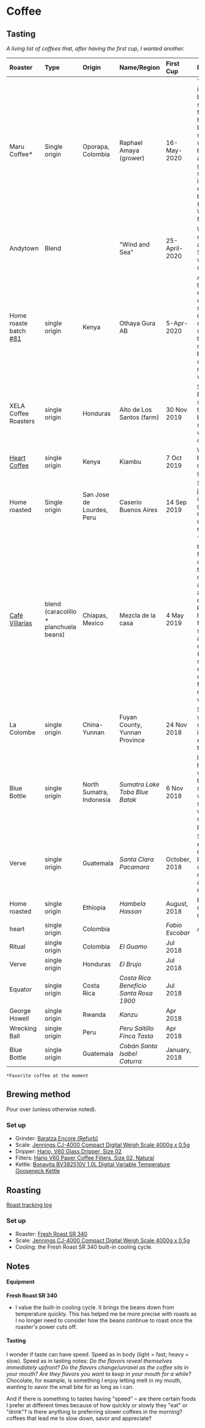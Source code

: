 # Coffee


## Tasting
*A living list of coffees that, after having the first cup, I wanted another.*

| **Roaster** | **Type** | **Origin** | **Name/Region** | **First Cup** | **Notes** | **Brew method** | **Process** |
|:---- | :---- | :---- | :---- | :---- |:----| :----| :----|
| Maru Coffee* | Single origin | Oporapa, Colombia | Raphael Amaya (grower) | 16-May-2020 | The first thing I notice is this coffee's bite/tartness. I take a sip and within the next few seconds I notice the outter edges of the back of my tongue starting to activite, in a way that reminds of me biting into a green apple or taking a sip of good lemonade. As this seconds pass, that initial tartness mellows out and turns into a berry-like sweetness (maybe strawberry?). Wonderful body. Clean finish.  | Aeropress | Natural process |
| Andytown | Blend | | "Wind and Sea" | 25-April-2020 | Wonderfully balanced; creamy in the mouth and a bit tangy in a Strauss yogurt kind of way...need to try this one again! | Japanese-style iced coffee |
| Home roaste batch [#81](https://docs.google.com/spreadsheets/d/1aH58w2qIBGqEbM_Dfpmq_KhUNhTc48ZHuMJqiuyN_lY/edit#gid=0) | single origin | Kenya | Othaya Gura AB |5-Apr-2020 | After three roasts, I think I've got this bean dialed. It's a balanced cup with a rich and smooth body that reminds me of coconut oil. The sourness/sweetness of the cup is enough to be noticeable without being overpowering...reminds me of a green apple without its skin.
|XELA Coffee Roasters| single origin | Honduras | Alto de Los Santos (farm) | 30 Nov 2019 | Smell: sweet and fruity; Body: medium and substantial (good for the morning); Taste: blueberry-like sweetness that finishes with the richness of carmel
| [Heart Coffee](https://www.heartroasters.com) | single origin | Kenya | Kiambu | 7 Oct 2019 |Wonderful medium body (great for a morning cup) with a grapefruit-like finish
| Home roasted | Single origin | San Jose de Lourdes, Peru | Caserio Buenos Aires | 14 Sep 2019 | Starts off bright and juicy, like biting into an apple and then gradually slides into a rich, but not too rich, dark chocolate, medium-bodied coffee
| [Café Villarías](https://cafevillarias.com) | blend (caracolillo + planchuela beans) | Chiapas, Mexico | Mezcla de la casa | 4 May 2019 | This is what I've come to want and expect from a breakfast coffee: a kind of body that weighs in my mouth just enough to appreciate it, notes that are clear (in this case dark chocolate) and knowable enough that I have the language/a framework/a place to start thinking more about it. There are also other things going on (maybe a bit of smokiness?) that create enough curiosity for me to look forward to tomorrow morning's cup to see what else unravels.|
| La Colombe | single origin | China-Yunnan | Fuyan County, Yunnan Province | 24 Nov 2018 | Smooth and balanced with a milk-chocolate sweetness. Eager to try it again to unpack what else is going on in there.|
| Blue Bottle | single origin | North Sumatra, Indonesia | *Sumatra Lake Toba Blue Batak* | 6 Nov 2018 | It's almost like each sip has "time"...it starts with a pleasant acidity that turns into sweetness and finishes with the richness and silkiness of coconut oil without being overwhelming at any point.
| Verve | single origin | Guatemala | *Santa Clara Pacamara* | October, 2018 | Subtly sharp, with just enough sweetness to make inoffensive. Good body. Drinks like a cup of coffee i could have many times, not tire of and continue to find new things to notice.
| Home roasted | single origin | Ethiopia | *Hambela Hassan* | August, 2018 | bright with body; delightful for the morning |
| heart | single origin | Colombia | | *Fabio Escobar* | August, 2018 |
| Ritual | single origin | Colombia | *El Guamo* | Jul 2018
| Verve | single origin | Honduras | *El Brujo* | Jul 2018
| Equator | single origin | Costa Rica | *Costa Rica Beneficio Santa Rosa 1900* | Jul 2018
| George Howell | single origin | Rwanda | *Kanzu* |  Apr 2018
| Wrecking Ball | single origin | Peru | *Peru Saltillo Finca Tasta* |  Apr 2018
| Blue Bottle | single origin | Guatemala | *Cobán Santa Isabel Caturra* |  January, 2018

`*Favorite coffee at the moment`

## Brewing method

Pour over (unless otherwise noted).

### Set up

+  Grinder: [Baratza Encore (Refurb)](https://www.google.com/search?q=baratza+encore+refurb&rlz=1C5CHFA_enUS704US704&oq=baratza+encore+refurb&aqs=chrome..69i57.4017j0j4&sourceid=chrome&ie=UTF-8)
+  Scale: [Jennings CJ-4000 Compact Digital Weigh Scale 4000g x 0.5g](https://www.amazon.com/Jennings-CJ-4000-Compact-Digital-Adapter/dp/B004C3CAB8)
+  Dripper: [Hario, V60 Glass Dripper, Size 02](https://www.amazon.com/Hario-Glass-Coffee-Dripper-Black/dp/B002VUSWGQ)
+  Filters: [Hario V60 Paper Coffee Filters, Size 02, Natural](https://www.amazon.com/Hario-Paper-Coffee-Filters-Natural/dp/B001O0R46I/ref=sr_1_1?s=home-garden&ie=UTF8&qid=1532415935&sr=1-1&keywords=Hario+V60+Paper+Coffee+Filters%2C+Size+02%2C+Natural)
+  Kettle: [Bonavita BV382510V 1.0L Digital Variable Temperature Gooseneck Kettle](https://www.amazon.com/Bonavita-BV382510V-Variable-Temperature-Gooseneck/dp/B005YR0F40/ref=sr_1_3?s=home-garden&ie=UTF8&qid=1532416002&sr=1-3&keywords=electric+kettle+bonavita)

## Roasting
[Roast tracking log](https://docs.google.com/spreadsheets/d/1aH58w2qIBGqEbM_Dfpmq_KhUNhTc48ZHuMJqiuyN_lY/edit?usp=sharing)

### Set up
+  Roaster: [Fresh Roast SR 340](https://www.roastmasters.com/freshroast-sr340.html)
+  Scale: [Jennings CJ-4000 Compact Digital Weigh Scale 4000g x 0.5g](https://www.amazon.com/Jennings-CJ-4000-Compact-Digital-Adapter/dp/B004C3CAB8)
+  Cooling: the Fresh Roast SR 340 built-in cooling cycle.


## Notes

#### Equipment
**Fresh Roast SR 340**
- I value the built-in cooling cycle. It brings the beans down from temperature quickly. This has helped me be more precise with roasts as I no longer need to consider how the beans continue to roast once the roaster's power cuts off.

#### Tasting
I wonder if taste can have speed. Speed as in body (light = fast; heavy = slow). Speed as in tasting notes: *Do the flavors reveal themselves immediately upfront? Do the flavors change/unravel as the coffee sits in your mouth? Are they flavors you want to keep in your mouth for a while?* Chocolate, for example, is something I enjoy letting melt in my mouth, wanting to savor the small bite for as long as i can.

And if there is something to tastes having "speed" – are there certain foods I prefer at different times because of how quickly or slowly they "eat" or "drink"? is there anything to preferring slower coffees in the morning? coffees that lead me to slow down, savor and appreciate?
